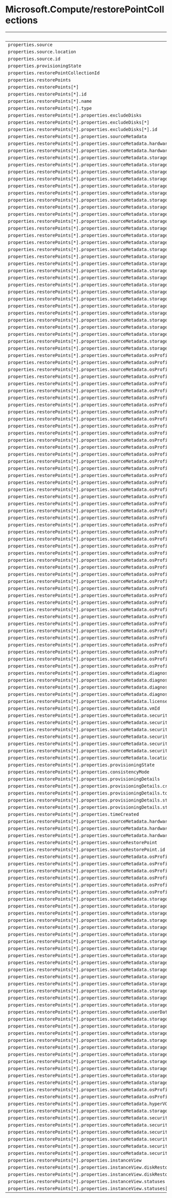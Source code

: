 # Microsoft.Compute/restorePointCollections

| Default Path | Alias |
|---|---|
| `properties.source` | `Microsoft.Compute/restorePointCollections/source` |
| `properties.source.location` | `Microsoft.Compute/restorePointCollections/source.location` |
| `properties.source.id` | `Microsoft.Compute/restorePointCollections/source.id` |
| `properties.provisioningState` | `Microsoft.Compute/restorePointCollections/provisioningState` |
| `properties.restorePointCollectionId` | `Microsoft.Compute/restorePointCollections/restorePointCollectionId` |
| `properties.restorePoints` | `Microsoft.Compute/restorePointCollections/restorePoints` |
| `properties.restorePoints[*]` | `Microsoft.Compute/restorePointCollections/restorePoints[*]` |
| `properties.restorePoints[*].id` | `Microsoft.Compute/restorePointCollections/restorePoints[*].id` |
| `properties.restorePoints[*].name` | `Microsoft.Compute/restorePointCollections/restorePoints[*].name` |
| `properties.restorePoints[*].type` | `Microsoft.Compute/restorePointCollections/restorePoints[*].type` |
| `properties.restorePoints[*].properties.excludeDisks` | `Microsoft.Compute/restorePointCollections/restorePoints[*].excludeDisks` |
| `properties.restorePoints[*].properties.excludeDisks[*]` | `Microsoft.Compute/restorePointCollections/restorePoints[*].excludeDisks[*]` |
| `properties.restorePoints[*].properties.excludeDisks[*].id` | `Microsoft.Compute/restorePointCollections/restorePoints[*].excludeDisks[*].id` |
| `properties.restorePoints[*].properties.sourceMetadata` | `Microsoft.Compute/restorePointCollections/restorePoints[*].sourceMetadata` |
| `properties.restorePoints[*].properties.sourceMetadata.hardwareProfile` | `Microsoft.Compute/restorePointCollections/restorePoints[*].sourceMetadata.hardwareProfile` |
| `properties.restorePoints[*].properties.sourceMetadata.hardwareProfile.vmSize` | `Microsoft.Compute/restorePointCollections/restorePoints[*].sourceMetadata.hardwareProfile.vmSize` |
| `properties.restorePoints[*].properties.sourceMetadata.storageProfile` | `Microsoft.Compute/restorePointCollections/restorePoints[*].sourceMetadata.storageProfile` |
| `properties.restorePoints[*].properties.sourceMetadata.storageProfile.osDisk` | `Microsoft.Compute/restorePointCollections/restorePoints[*].sourceMetadata.storageProfile.osDisk` |
| `properties.restorePoints[*].properties.sourceMetadata.storageProfile.osDisk.osType` | `Microsoft.Compute/restorePointCollections/restorePoints[*].sourceMetadata.storageProfile.osDisk.osType` |
| `properties.restorePoints[*].properties.sourceMetadata.storageProfile.osDisk.encryptionSettings` | `Microsoft.Compute/restorePointCollections/restorePoints[*].sourceMetadata.storageProfile.osDisk.encryptionSettings` |
| `properties.restorePoints[*].properties.sourceMetadata.storageProfile.osDisk.encryptionSettings.diskEncryptionKey` | `Microsoft.Compute/restorePointCollections/restorePoints[*].sourceMetadata.storageProfile.osDisk.encryptionSettings.diskEncryptionKey` |
| `properties.restorePoints[*].properties.sourceMetadata.storageProfile.osDisk.encryptionSettings.diskEncryptionKey.secretUrl` | `Microsoft.Compute/restorePointCollections/restorePoints[*].sourceMetadata.storageProfile.osDisk.encryptionSettings.diskEncryptionKey.secretUrl` |
| `properties.restorePoints[*].properties.sourceMetadata.storageProfile.osDisk.encryptionSettings.diskEncryptionKey.sourceVault` | `Microsoft.Compute/restorePointCollections/restorePoints[*].sourceMetadata.storageProfile.osDisk.encryptionSettings.diskEncryptionKey.sourceVault` |
| `properties.restorePoints[*].properties.sourceMetadata.storageProfile.osDisk.encryptionSettings.diskEncryptionKey.sourceVault.id` | `Microsoft.Compute/restorePointCollections/restorePoints[*].sourceMetadata.storageProfile.osDisk.encryptionSettings.diskEncryptionKey.sourceVault.id` |
| `properties.restorePoints[*].properties.sourceMetadata.storageProfile.osDisk.encryptionSettings.keyEncryptionKey` | `Microsoft.Compute/restorePointCollections/restorePoints[*].sourceMetadata.storageProfile.osDisk.encryptionSettings.keyEncryptionKey` |
| `properties.restorePoints[*].properties.sourceMetadata.storageProfile.osDisk.encryptionSettings.keyEncryptionKey.keyUrl` | `Microsoft.Compute/restorePointCollections/restorePoints[*].sourceMetadata.storageProfile.osDisk.encryptionSettings.keyEncryptionKey.keyUrl` |
| `properties.restorePoints[*].properties.sourceMetadata.storageProfile.osDisk.encryptionSettings.keyEncryptionKey.sourceVault` | `Microsoft.Compute/restorePointCollections/restorePoints[*].sourceMetadata.storageProfile.osDisk.encryptionSettings.keyEncryptionKey.sourceVault` |
| `properties.restorePoints[*].properties.sourceMetadata.storageProfile.osDisk.encryptionSettings.keyEncryptionKey.sourceVault.id` | `Microsoft.Compute/restorePointCollections/restorePoints[*].sourceMetadata.storageProfile.osDisk.encryptionSettings.keyEncryptionKey.sourceVault.id` |
| `properties.restorePoints[*].properties.sourceMetadata.storageProfile.osDisk.encryptionSettings.enabled` | `Microsoft.Compute/restorePointCollections/restorePoints[*].sourceMetadata.storageProfile.osDisk.encryptionSettings.enabled` |
| `properties.restorePoints[*].properties.sourceMetadata.storageProfile.osDisk.name` | `Microsoft.Compute/restorePointCollections/restorePoints[*].sourceMetadata.storageProfile.osDisk.name` |
| `properties.restorePoints[*].properties.sourceMetadata.storageProfile.osDisk.caching` | `Microsoft.Compute/restorePointCollections/restorePoints[*].sourceMetadata.storageProfile.osDisk.caching` |
| `properties.restorePoints[*].properties.sourceMetadata.storageProfile.osDisk.diskSizeGB` | `Microsoft.Compute/restorePointCollections/restorePoints[*].sourceMetadata.storageProfile.osDisk.diskSizeGB` |
| `properties.restorePoints[*].properties.sourceMetadata.storageProfile.osDisk.managedDisk` | `Microsoft.Compute/restorePointCollections/restorePoints[*].sourceMetadata.storageProfile.osDisk.managedDisk` |
| `properties.restorePoints[*].properties.sourceMetadata.storageProfile.osDisk.diskRestorePoint` | `Microsoft.Compute/restorePointCollections/restorePoints[*].sourceMetadata.storageProfile.osDisk.diskRestorePoint` |
| `properties.restorePoints[*].properties.sourceMetadata.storageProfile.osDisk.diskRestorePoint.id` | `Microsoft.Compute/restorePointCollections/restorePoints[*].sourceMetadata.storageProfile.osDisk.diskRestorePoint.id` |
| `properties.restorePoints[*].properties.sourceMetadata.storageProfile.dataDisks` | `Microsoft.Compute/restorePointCollections/restorePoints[*].sourceMetadata.storageProfile.dataDisks` |
| `properties.restorePoints[*].properties.sourceMetadata.storageProfile.dataDisks[*]` | `Microsoft.Compute/restorePointCollections/restorePoints[*].sourceMetadata.storageProfile.dataDisks[*]` |
| `properties.restorePoints[*].properties.sourceMetadata.storageProfile.dataDisks[*].lun` | `Microsoft.Compute/restorePointCollections/restorePoints[*].sourceMetadata.storageProfile.dataDisks[*].lun` |
| `properties.restorePoints[*].properties.sourceMetadata.storageProfile.dataDisks[*].name` | `Microsoft.Compute/restorePointCollections/restorePoints[*].sourceMetadata.storageProfile.dataDisks[*].name` |
| `properties.restorePoints[*].properties.sourceMetadata.storageProfile.dataDisks[*].caching` | `Microsoft.Compute/restorePointCollections/restorePoints[*].sourceMetadata.storageProfile.dataDisks[*].caching` |
| `properties.restorePoints[*].properties.sourceMetadata.storageProfile.dataDisks[*].diskSizeGB` | `Microsoft.Compute/restorePointCollections/restorePoints[*].sourceMetadata.storageProfile.dataDisks[*].diskSizeGB` |
| `properties.restorePoints[*].properties.sourceMetadata.storageProfile.dataDisks[*].managedDisk` | `Microsoft.Compute/restorePointCollections/restorePoints[*].sourceMetadata.storageProfile.dataDisks[*].managedDisk` |
| `properties.restorePoints[*].properties.sourceMetadata.storageProfile.dataDisks[*].diskRestorePoint` | `Microsoft.Compute/restorePointCollections/restorePoints[*].sourceMetadata.storageProfile.dataDisks[*].diskRestorePoint` |
| `properties.restorePoints[*].properties.sourceMetadata.storageProfile.dataDisks[*].diskRestorePoint.id` | `Microsoft.Compute/restorePointCollections/restorePoints[*].sourceMetadata.storageProfile.dataDisks[*].diskRestorePoint.id` |
| `properties.restorePoints[*].properties.sourceMetadata.osProfile` | `Microsoft.Compute/restorePointCollections/restorePoints[*].sourceMetadata.osProfile` |
| `properties.restorePoints[*].properties.sourceMetadata.osProfile.computerName` | `Microsoft.Compute/restorePointCollections/restorePoints[*].sourceMetadata.osProfile.computerName` |
| `properties.restorePoints[*].properties.sourceMetadata.osProfile.adminUsername` | `Microsoft.Compute/restorePointCollections/restorePoints[*].sourceMetadata.osProfile.adminUsername` |
| `properties.restorePoints[*].properties.sourceMetadata.osProfile.adminPassword` | `Microsoft.Compute/restorePointCollections/restorePoints[*].sourceMetadata.osProfile.adminPassword` |
| `properties.restorePoints[*].properties.sourceMetadata.osProfile.customData` | `Microsoft.Compute/restorePointCollections/restorePoints[*].sourceMetadata.osProfile.customData` |
| `properties.restorePoints[*].properties.sourceMetadata.osProfile.windowsConfiguration` | `Microsoft.Compute/restorePointCollections/restorePoints[*].sourceMetadata.osProfile.windowsConfiguration` |
| `properties.restorePoints[*].properties.sourceMetadata.osProfile.windowsConfiguration.provisionVMAgent` | `Microsoft.Compute/restorePointCollections/restorePoints[*].sourceMetadata.osProfile.windowsConfiguration.provisionVMAgent` |
| `properties.restorePoints[*].properties.sourceMetadata.osProfile.windowsConfiguration.enableAutomaticUpdates` | `Microsoft.Compute/restorePointCollections/restorePoints[*].sourceMetadata.osProfile.windowsConfiguration.enableAutomaticUpdates` |
| `properties.restorePoints[*].properties.sourceMetadata.osProfile.windowsConfiguration.timeZone` | `Microsoft.Compute/restorePointCollections/restorePoints[*].sourceMetadata.osProfile.windowsConfiguration.timeZone` |
| `properties.restorePoints[*].properties.sourceMetadata.osProfile.windowsConfiguration.additionalUnattendContent` | `Microsoft.Compute/restorePointCollections/restorePoints[*].sourceMetadata.osProfile.windowsConfiguration.additionalUnattendContent` |
| `properties.restorePoints[*].properties.sourceMetadata.osProfile.windowsConfiguration.additionalUnattendContent[*]` | `Microsoft.Compute/restorePointCollections/restorePoints[*].sourceMetadata.osProfile.windowsConfiguration.additionalUnattendContent[*]` |
| `properties.restorePoints[*].properties.sourceMetadata.osProfile.windowsConfiguration.additionalUnattendContent[*].passName` | `Microsoft.Compute/restorePointCollections/restorePoints[*].sourceMetadata.osProfile.windowsConfiguration.additionalUnattendContent[*].passName` |
| `properties.restorePoints[*].properties.sourceMetadata.osProfile.windowsConfiguration.additionalUnattendContent[*].componentName` | `Microsoft.Compute/restorePointCollections/restorePoints[*].sourceMetadata.osProfile.windowsConfiguration.additionalUnattendContent[*].componentName` |
| `properties.restorePoints[*].properties.sourceMetadata.osProfile.windowsConfiguration.additionalUnattendContent[*].settingName` | `Microsoft.Compute/restorePointCollections/restorePoints[*].sourceMetadata.osProfile.windowsConfiguration.additionalUnattendContent[*].settingName` |
| `properties.restorePoints[*].properties.sourceMetadata.osProfile.windowsConfiguration.additionalUnattendContent[*].content` | `Microsoft.Compute/restorePointCollections/restorePoints[*].sourceMetadata.osProfile.windowsConfiguration.additionalUnattendContent[*].content` |
| `properties.restorePoints[*].properties.sourceMetadata.osProfile.windowsConfiguration.patchSettings` | `Microsoft.Compute/restorePointCollections/restorePoints[*].sourceMetadata.osProfile.windowsConfiguration.patchSettings` |
| `properties.restorePoints[*].properties.sourceMetadata.osProfile.windowsConfiguration.patchSettings.patchMode` | `Microsoft.Compute/restorePointCollections/restorePoints[*].sourceMetadata.osProfile.windowsConfiguration.patchSettings.patchMode` |
| `properties.restorePoints[*].properties.sourceMetadata.osProfile.windowsConfiguration.patchSettings.enableHotpatching` | `Microsoft.Compute/restorePointCollections/restorePoints[*].sourceMetadata.osProfile.windowsConfiguration.patchSettings.enableHotpatching` |
| `properties.restorePoints[*].properties.sourceMetadata.osProfile.windowsConfiguration.patchSettings.assessmentMode` | `Microsoft.Compute/restorePointCollections/restorePoints[*].sourceMetadata.osProfile.windowsConfiguration.patchSettings.assessmentMode` |
| `properties.restorePoints[*].properties.sourceMetadata.osProfile.windowsConfiguration.winRM` | `Microsoft.Compute/restorePointCollections/restorePoints[*].sourceMetadata.osProfile.windowsConfiguration.winRM` |
| `properties.restorePoints[*].properties.sourceMetadata.osProfile.windowsConfiguration.winRM.listeners` | `Microsoft.Compute/restorePointCollections/restorePoints[*].sourceMetadata.osProfile.windowsConfiguration.winRM.listeners` |
| `properties.restorePoints[*].properties.sourceMetadata.osProfile.windowsConfiguration.winRM.listeners[*]` | `Microsoft.Compute/restorePointCollections/restorePoints[*].sourceMetadata.osProfile.windowsConfiguration.winRM.listeners[*]` |
| `properties.restorePoints[*].properties.sourceMetadata.osProfile.windowsConfiguration.winRM.listeners[*].protocol` | `Microsoft.Compute/restorePointCollections/restorePoints[*].sourceMetadata.osProfile.windowsConfiguration.winRM.listeners[*].protocol` |
| `properties.restorePoints[*].properties.sourceMetadata.osProfile.windowsConfiguration.winRM.listeners[*].certificateUrl` | `Microsoft.Compute/restorePointCollections/restorePoints[*].sourceMetadata.osProfile.windowsConfiguration.winRM.listeners[*].certificateUrl` |
| `properties.restorePoints[*].properties.sourceMetadata.osProfile.linuxConfiguration` | `Microsoft.Compute/restorePointCollections/restorePoints[*].sourceMetadata.osProfile.linuxConfiguration` |
| `properties.restorePoints[*].properties.sourceMetadata.osProfile.linuxConfiguration.disablePasswordAuthentication` | `Microsoft.Compute/restorePointCollections/restorePoints[*].sourceMetadata.osProfile.linuxConfiguration.disablePasswordAuthentication` |
| `properties.restorePoints[*].properties.sourceMetadata.osProfile.linuxConfiguration.ssh` | `Microsoft.Compute/restorePointCollections/restorePoints[*].sourceMetadata.osProfile.linuxConfiguration.ssh` |
| `properties.restorePoints[*].properties.sourceMetadata.osProfile.linuxConfiguration.ssh.publicKeys` | `Microsoft.Compute/restorePointCollections/restorePoints[*].sourceMetadata.osProfile.linuxConfiguration.ssh.publicKeys` |
| `properties.restorePoints[*].properties.sourceMetadata.osProfile.linuxConfiguration.ssh.publicKeys[*]` | `Microsoft.Compute/restorePointCollections/restorePoints[*].sourceMetadata.osProfile.linuxConfiguration.ssh.publicKeys[*]` |
| `properties.restorePoints[*].properties.sourceMetadata.osProfile.linuxConfiguration.ssh.publicKeys[*].path` | `Microsoft.Compute/restorePointCollections/restorePoints[*].sourceMetadata.osProfile.linuxConfiguration.ssh.publicKeys[*].path` |
| `properties.restorePoints[*].properties.sourceMetadata.osProfile.linuxConfiguration.ssh.publicKeys[*].keyData` | `Microsoft.Compute/restorePointCollections/restorePoints[*].sourceMetadata.osProfile.linuxConfiguration.ssh.publicKeys[*].keyData` |
| `properties.restorePoints[*].properties.sourceMetadata.osProfile.linuxConfiguration.provisionVMAgent` | `Microsoft.Compute/restorePointCollections/restorePoints[*].sourceMetadata.osProfile.linuxConfiguration.provisionVMAgent` |
| `properties.restorePoints[*].properties.sourceMetadata.osProfile.linuxConfiguration.patchSettings` | `Microsoft.Compute/restorePointCollections/restorePoints[*].sourceMetadata.osProfile.linuxConfiguration.patchSettings` |
| `properties.restorePoints[*].properties.sourceMetadata.osProfile.linuxConfiguration.patchSettings.patchMode` | `Microsoft.Compute/restorePointCollections/restorePoints[*].sourceMetadata.osProfile.linuxConfiguration.patchSettings.patchMode` |
| `properties.restorePoints[*].properties.sourceMetadata.osProfile.linuxConfiguration.patchSettings.assessmentMode` | `Microsoft.Compute/restorePointCollections/restorePoints[*].sourceMetadata.osProfile.linuxConfiguration.patchSettings.assessmentMode` |
| `properties.restorePoints[*].properties.sourceMetadata.osProfile.secrets` | `Microsoft.Compute/restorePointCollections/restorePoints[*].sourceMetadata.osProfile.secrets` |
| `properties.restorePoints[*].properties.sourceMetadata.osProfile.secrets[*]` | `Microsoft.Compute/restorePointCollections/restorePoints[*].sourceMetadata.osProfile.secrets[*]` |
| `properties.restorePoints[*].properties.sourceMetadata.osProfile.secrets[*].sourceVault` | `Microsoft.Compute/restorePointCollections/restorePoints[*].sourceMetadata.osProfile.secrets[*].sourceVault` |
| `properties.restorePoints[*].properties.sourceMetadata.osProfile.secrets[*].sourceVault.id` | `Microsoft.Compute/restorePointCollections/restorePoints[*].sourceMetadata.osProfile.secrets[*].sourceVault.id` |
| `properties.restorePoints[*].properties.sourceMetadata.osProfile.secrets[*].vaultCertificates` | `Microsoft.Compute/restorePointCollections/restorePoints[*].sourceMetadata.osProfile.secrets[*].vaultCertificates` |
| `properties.restorePoints[*].properties.sourceMetadata.osProfile.secrets[*].vaultCertificates[*]` | `Microsoft.Compute/restorePointCollections/restorePoints[*].sourceMetadata.osProfile.secrets[*].vaultCertificates[*]` |
| `properties.restorePoints[*].properties.sourceMetadata.osProfile.secrets[*].vaultCertificates[*].certificateUrl` | `Microsoft.Compute/restorePointCollections/restorePoints[*].sourceMetadata.osProfile.secrets[*].vaultCertificates[*].certificateUrl` |
| `properties.restorePoints[*].properties.sourceMetadata.osProfile.secrets[*].vaultCertificates[*].certificateStore` | `Microsoft.Compute/restorePointCollections/restorePoints[*].sourceMetadata.osProfile.secrets[*].vaultCertificates[*].certificateStore` |
| `properties.restorePoints[*].properties.sourceMetadata.osProfile.allowExtensionOperations` | `Microsoft.Compute/restorePointCollections/restorePoints[*].sourceMetadata.osProfile.allowExtensionOperations` |
| `properties.restorePoints[*].properties.sourceMetadata.osProfile.requireGuestProvisionSignal` | `Microsoft.Compute/restorePointCollections/restorePoints[*].sourceMetadata.osProfile.requireGuestProvisionSignal` |
| `properties.restorePoints[*].properties.sourceMetadata.diagnosticsProfile` | `Microsoft.Compute/restorePointCollections/restorePoints[*].sourceMetadata.diagnosticsProfile` |
| `properties.restorePoints[*].properties.sourceMetadata.diagnosticsProfile.bootDiagnostics` | `Microsoft.Compute/restorePointCollections/restorePoints[*].sourceMetadata.diagnosticsProfile.bootDiagnostics` |
| `properties.restorePoints[*].properties.sourceMetadata.diagnosticsProfile.bootDiagnostics.enabled` | `Microsoft.Compute/restorePointCollections/restorePoints[*].sourceMetadata.diagnosticsProfile.bootDiagnostics.enabled` |
| `properties.restorePoints[*].properties.sourceMetadata.diagnosticsProfile.bootDiagnostics.storageUri` | `Microsoft.Compute/restorePointCollections/restorePoints[*].sourceMetadata.diagnosticsProfile.bootDiagnostics.storageUri` |
| `properties.restorePoints[*].properties.sourceMetadata.licenseType` | `Microsoft.Compute/restorePointCollections/restorePoints[*].sourceMetadata.licenseType` |
| `properties.restorePoints[*].properties.sourceMetadata.vmId` | `Microsoft.Compute/restorePointCollections/restorePoints[*].sourceMetadata.vmId` |
| `properties.restorePoints[*].properties.sourceMetadata.securityProfile` | `Microsoft.Compute/restorePointCollections/restorePoints[*].sourceMetadata.securityProfile` |
| `properties.restorePoints[*].properties.sourceMetadata.securityProfile.uefiSettings` | `Microsoft.Compute/restorePointCollections/restorePoints[*].sourceMetadata.securityProfile.uefiSettings` |
| `properties.restorePoints[*].properties.sourceMetadata.securityProfile.uefiSettings.secureBootEnabled` | `Microsoft.Compute/restorePointCollections/restorePoints[*].sourceMetadata.securityProfile.uefiSettings.secureBootEnabled` |
| `properties.restorePoints[*].properties.sourceMetadata.securityProfile.uefiSettings.vTpmEnabled` | `Microsoft.Compute/restorePointCollections/restorePoints[*].sourceMetadata.securityProfile.uefiSettings.vTpmEnabled` |
| `properties.restorePoints[*].properties.sourceMetadata.securityProfile.encryptionAtHost` | `Microsoft.Compute/restorePointCollections/restorePoints[*].sourceMetadata.securityProfile.encryptionAtHost` |
| `properties.restorePoints[*].properties.sourceMetadata.securityProfile.securityType` | `Microsoft.Compute/restorePointCollections/restorePoints[*].sourceMetadata.securityProfile.securityType` |
| `properties.restorePoints[*].properties.sourceMetadata.location` | `Microsoft.Compute/restorePointCollections/restorePoints[*].sourceMetadata.location` |
| `properties.restorePoints[*].properties.provisioningState` | `Microsoft.Compute/restorePointCollections/restorePoints[*].provisioningState` |
| `properties.restorePoints[*].properties.consistencyMode` | `Microsoft.Compute/restorePointCollections/restorePoints[*].consistencyMode` |
| `properties.restorePoints[*].properties.provisioningDetails` | `Microsoft.Compute/restorePointCollections/restorePoints[*].provisioningDetails` |
| `properties.restorePoints[*].properties.provisioningDetails.creationTime` | `Microsoft.Compute/restorePointCollections/restorePoints[*].provisioningDetails.creationTime` |
| `properties.restorePoints[*].properties.provisioningDetails.totalUsedSizeInBytes` | `Microsoft.Compute/restorePointCollections/restorePoints[*].provisioningDetails.totalUsedSizeInBytes` |
| `properties.restorePoints[*].properties.provisioningDetails.statusCode` | `Microsoft.Compute/restorePointCollections/restorePoints[*].provisioningDetails.statusCode` |
| `properties.restorePoints[*].properties.provisioningDetails.statusMessage` | `Microsoft.Compute/restorePointCollections/restorePoints[*].provisioningDetails.statusMessage` |
| `properties.restorePoints[*].properties.timeCreated` | `Microsoft.Compute/restorePointCollections/restorePoints[*].timeCreated` |
| `properties.restorePoints[*].properties.sourceMetadata.hardwareProfile.vmSizeProperties` | `Microsoft.Compute/restorePointCollections/restorePoints[*].sourceMetadata.hardwareProfile.vmSizeProperties` |
| `properties.restorePoints[*].properties.sourceMetadata.hardwareProfile.vmSizeProperties.vCPUsAvailable` | `Microsoft.Compute/restorePointCollections/restorePoints[*].sourceMetadata.hardwareProfile.vmSizeProperties.vCPUsAvailable` |
| `properties.restorePoints[*].properties.sourceMetadata.hardwareProfile.vmSizeProperties.vCPUsPerCore` | `Microsoft.Compute/restorePointCollections/restorePoints[*].sourceMetadata.hardwareProfile.vmSizeProperties.vCPUsPerCore` |
| `properties.restorePoints[*].properties.sourceRestorePoint` | `Microsoft.Compute/restorePointCollections/restorePoints[*].sourceRestorePoint` |
| `properties.restorePoints[*].properties.sourceRestorePoint.id` | `Microsoft.Compute/restorePointCollections/restorePoints[*].sourceRestorePoint.id` |
| `properties.restorePoints[*].properties.sourceMetadata.osProfile.windowsConfiguration.patchSettings.automaticByPlatformSettings` | `Microsoft.Compute/restorePointCollections/restorePoints[*].sourceMetadata.osProfile.windowsConfiguration.patchSettings.automaticByPlatformSettings` |
| `properties.restorePoints[*].properties.sourceMetadata.osProfile.windowsConfiguration.patchSettings.automaticByPlatformSettings.rebootSetting` | `Microsoft.Compute/restorePointCollections/restorePoints[*].sourceMetadata.osProfile.windowsConfiguration.patchSettings.automaticByPlatformSettings.rebootSetting` |
| `properties.restorePoints[*].properties.sourceMetadata.osProfile.linuxConfiguration.patchSettings.automaticByPlatformSettings` | `Microsoft.Compute/restorePointCollections/restorePoints[*].sourceMetadata.osProfile.linuxConfiguration.patchSettings.automaticByPlatformSettings` |
| `properties.restorePoints[*].properties.sourceMetadata.osProfile.linuxConfiguration.patchSettings.automaticByPlatformSettings.rebootSetting` | `Microsoft.Compute/restorePointCollections/restorePoints[*].sourceMetadata.osProfile.linuxConfiguration.patchSettings.automaticByPlatformSettings.rebootSetting` |
| `properties.restorePoints[*].properties.sourceMetadata.osProfile.windowsConfiguration.enableVMAgentPlatformUpdates` | `Microsoft.Compute/restorePointCollections/restorePoints[*].sourceMetadata.osProfile.windowsConfiguration.enableVMAgentPlatformUpdates` |
| `properties.restorePoints[*].properties.sourceMetadata.osProfile.linuxConfiguration.enableVMAgentPlatformUpdates` | `Microsoft.Compute/restorePointCollections/restorePoints[*].sourceMetadata.osProfile.linuxConfiguration.enableVMAgentPlatformUpdates` |
| `properties.restorePoints[*].properties.sourceMetadata.storageProfile.osDisk.managedDisk.id` | `Microsoft.Compute/restorePointCollections/restorePoints[*].sourceMetadata.storageProfile.osDisk.managedDisk.id` |
| `properties.restorePoints[*].properties.sourceMetadata.storageProfile.osDisk.managedDisk.storageAccountType` | `Microsoft.Compute/restorePointCollections/restorePoints[*].sourceMetadata.storageProfile.osDisk.managedDisk.storageAccountType` |
| `properties.restorePoints[*].properties.sourceMetadata.storageProfile.osDisk.managedDisk.diskEncryptionSet` | `Microsoft.Compute/restorePointCollections/restorePoints[*].sourceMetadata.storageProfile.osDisk.managedDisk.diskEncryptionSet` |
| `properties.restorePoints[*].properties.sourceMetadata.storageProfile.osDisk.managedDisk.diskEncryptionSet.id` | `Microsoft.Compute/restorePointCollections/restorePoints[*].sourceMetadata.storageProfile.osDisk.managedDisk.diskEncryptionSet.id` |
| `properties.restorePoints[*].properties.sourceMetadata.storageProfile.osDisk.managedDisk.securityProfile` | `Microsoft.Compute/restorePointCollections/restorePoints[*].sourceMetadata.storageProfile.osDisk.managedDisk.securityProfile` |
| `properties.restorePoints[*].properties.sourceMetadata.storageProfile.osDisk.managedDisk.securityProfile.securityEncryptionType` | `Microsoft.Compute/restorePointCollections/restorePoints[*].sourceMetadata.storageProfile.osDisk.managedDisk.securityProfile.securityEncryptionType` |
| `properties.restorePoints[*].properties.sourceMetadata.storageProfile.osDisk.managedDisk.securityProfile.diskEncryptionSet` | `Microsoft.Compute/restorePointCollections/restorePoints[*].sourceMetadata.storageProfile.osDisk.managedDisk.securityProfile.diskEncryptionSet` |
| `properties.restorePoints[*].properties.sourceMetadata.storageProfile.osDisk.managedDisk.securityProfile.diskEncryptionSet.id` | `Microsoft.Compute/restorePointCollections/restorePoints[*].sourceMetadata.storageProfile.osDisk.managedDisk.securityProfile.diskEncryptionSet.id` |
| `properties.restorePoints[*].properties.sourceMetadata.storageProfile.dataDisks[*].managedDisk.id` | `Microsoft.Compute/restorePointCollections/restorePoints[*].sourceMetadata.storageProfile.dataDisks[*].managedDisk.id` |
| `properties.restorePoints[*].properties.sourceMetadata.storageProfile.dataDisks[*].managedDisk.storageAccountType` | `Microsoft.Compute/restorePointCollections/restorePoints[*].sourceMetadata.storageProfile.dataDisks[*].managedDisk.storageAccountType` |
| `properties.restorePoints[*].properties.sourceMetadata.storageProfile.dataDisks[*].managedDisk.diskEncryptionSet` | `Microsoft.Compute/restorePointCollections/restorePoints[*].sourceMetadata.storageProfile.dataDisks[*].managedDisk.diskEncryptionSet` |
| `properties.restorePoints[*].properties.sourceMetadata.storageProfile.dataDisks[*].managedDisk.diskEncryptionSet.id` | `Microsoft.Compute/restorePointCollections/restorePoints[*].sourceMetadata.storageProfile.dataDisks[*].managedDisk.diskEncryptionSet.id` |
| `properties.restorePoints[*].properties.sourceMetadata.storageProfile.dataDisks[*].managedDisk.securityProfile` | `Microsoft.Compute/restorePointCollections/restorePoints[*].sourceMetadata.storageProfile.dataDisks[*].managedDisk.securityProfile` |
| `properties.restorePoints[*].properties.sourceMetadata.storageProfile.dataDisks[*].managedDisk.securityProfile.securityEncryptionType` | `Microsoft.Compute/restorePointCollections/restorePoints[*].sourceMetadata.storageProfile.dataDisks[*].managedDisk.securityProfile.securityEncryptionType` |
| `properties.restorePoints[*].properties.sourceMetadata.storageProfile.dataDisks[*].managedDisk.securityProfile.diskEncryptionSet` | `Microsoft.Compute/restorePointCollections/restorePoints[*].sourceMetadata.storageProfile.dataDisks[*].managedDisk.securityProfile.diskEncryptionSet` |
| `properties.restorePoints[*].properties.sourceMetadata.storageProfile.dataDisks[*].managedDisk.securityProfile.diskEncryptionSet.id` | `Microsoft.Compute/restorePointCollections/restorePoints[*].sourceMetadata.storageProfile.dataDisks[*].managedDisk.securityProfile.diskEncryptionSet.id` |
| `properties.restorePoints[*].properties.sourceMetadata.userData` | `Microsoft.Compute/restorePointCollections/restorePoints[*].sourceMetadata.userData` |
| `properties.restorePoints[*].properties.sourceMetadata.storageProfile.osDisk.diskRestorePoint.encryption` | `Microsoft.Compute/restorePointCollections/restorePoints[*].sourceMetadata.storageProfile.osDisk.diskRestorePoint.encryption` |
| `properties.restorePoints[*].properties.sourceMetadata.storageProfile.osDisk.diskRestorePoint.encryption.type` | `Microsoft.Compute/restorePointCollections/restorePoints[*].sourceMetadata.storageProfile.osDisk.diskRestorePoint.encryption.type` |
| `properties.restorePoints[*].properties.sourceMetadata.storageProfile.osDisk.diskRestorePoint.sourceDiskRestorePoint` | `Microsoft.Compute/restorePointCollections/restorePoints[*].sourceMetadata.storageProfile.osDisk.diskRestorePoint.sourceDiskRestorePoint` |
| `properties.restorePoints[*].properties.sourceMetadata.storageProfile.osDisk.diskRestorePoint.sourceDiskRestorePoint.id` | `Microsoft.Compute/restorePointCollections/restorePoints[*].sourceMetadata.storageProfile.osDisk.diskRestorePoint.sourceDiskRestorePoint.id` |
| `properties.restorePoints[*].properties.sourceMetadata.storageProfile.osDisk.writeAcceleratorEnabled` | `Microsoft.Compute/restorePointCollections/restorePoints[*].sourceMetadata.storageProfile.osDisk.writeAcceleratorEnabled` |
| `properties.restorePoints[*].properties.sourceMetadata.storageProfile.dataDisks[*].diskRestorePoint.encryption` | `Microsoft.Compute/restorePointCollections/restorePoints[*].sourceMetadata.storageProfile.dataDisks[*].diskRestorePoint.encryption` |
| `properties.restorePoints[*].properties.sourceMetadata.storageProfile.dataDisks[*].diskRestorePoint.encryption.type` | `Microsoft.Compute/restorePointCollections/restorePoints[*].sourceMetadata.storageProfile.dataDisks[*].diskRestorePoint.encryption.type` |
| `properties.restorePoints[*].properties.sourceMetadata.storageProfile.dataDisks[*].diskRestorePoint.sourceDiskRestorePoint` | `Microsoft.Compute/restorePointCollections/restorePoints[*].sourceMetadata.storageProfile.dataDisks[*].diskRestorePoint.sourceDiskRestorePoint` |
| `properties.restorePoints[*].properties.sourceMetadata.storageProfile.dataDisks[*].diskRestorePoint.sourceDiskRestorePoint.id` | `Microsoft.Compute/restorePointCollections/restorePoints[*].sourceMetadata.storageProfile.dataDisks[*].diskRestorePoint.sourceDiskRestorePoint.id` |
| `properties.restorePoints[*].properties.sourceMetadata.storageProfile.dataDisks[*].writeAcceleratorEnabled` | `Microsoft.Compute/restorePointCollections/restorePoints[*].sourceMetadata.storageProfile.dataDisks[*].writeAcceleratorEnabled` |
| `properties.restorePoints[*].properties.sourceMetadata.osProfile.windowsConfiguration.patchSettings.automaticByPlatformSettings.bypassPlatformSafetyChecksOnUserSchedule` | `Microsoft.Compute/restorePointCollections/restorePoints[*].sourceMetadata.osProfile.windowsConfiguration.patchSettings.automaticByPlatformSettings.bypassPlatformSafetyChecksOnUserSchedule` |
| `properties.restorePoints[*].properties.sourceMetadata.osProfile.linuxConfiguration.patchSettings.automaticByPlatformSettings.bypassPlatformSafetyChecksOnUserSchedule` | `Microsoft.Compute/restorePointCollections/restorePoints[*].sourceMetadata.osProfile.linuxConfiguration.patchSettings.automaticByPlatformSettings.bypassPlatformSafetyChecksOnUserSchedule` |
| `properties.restorePoints[*].properties.sourceMetadata.hyperVGeneration` | `Microsoft.Compute/restorePointCollections/restorePoints[*].sourceMetadata.hyperVGeneration` |
| `properties.restorePoints[*].properties.sourceMetadata.storageProfile.diskControllerType` | `Microsoft.Compute/restorePointCollections/restorePoints[*].sourceMetadata.storageProfile.diskControllerType` |
| `properties.restorePoints[*].properties.sourceMetadata.securityProfile.encryptionIdentity` | `Microsoft.Compute/restorePointCollections/restorePoints[*].sourceMetadata.securityProfile.encryptionIdentity` |
| `properties.restorePoints[*].properties.sourceMetadata.securityProfile.encryptionIdentity.userAssignedIdentityResourceId` | `Microsoft.Compute/restorePointCollections/restorePoints[*].sourceMetadata.securityProfile.encryptionIdentity.userAssignedIdentityResourceId` |
| `properties.restorePoints[*].properties.sourceMetadata.securityProfile.proxyAgentSettings` | `Microsoft.Compute/restorePointCollections/restorePoints[*].sourceMetadata.securityProfile.proxyAgentSettings` |
| `properties.restorePoints[*].properties.sourceMetadata.securityProfile.proxyAgentSettings.enabled` | `Microsoft.Compute/restorePointCollections/restorePoints[*].sourceMetadata.securityProfile.proxyAgentSettings.enabled` |
| `properties.restorePoints[*].properties.sourceMetadata.securityProfile.proxyAgentSettings.mode` | `Microsoft.Compute/restorePointCollections/restorePoints[*].sourceMetadata.securityProfile.proxyAgentSettings.mode` |
| `properties.restorePoints[*].properties.sourceMetadata.securityProfile.proxyAgentSettings.keyIncarnationId` | `Microsoft.Compute/restorePointCollections/restorePoints[*].sourceMetadata.securityProfile.proxyAgentSettings.keyIncarnationId` |
| `properties.restorePoints[*].properties.instanceView` | `Microsoft.Compute/restorePointCollections/restorePoints[*].instanceView` |
| `properties.restorePoints[*].properties.instanceView.diskRestorePoints` | `Microsoft.Compute/restorePointCollections/restorePoints[*].instanceView.diskRestorePoints` |
| `properties.restorePoints[*].properties.instanceView.diskRestorePoints[*]` | `Microsoft.Compute/restorePointCollections/restorePoints[*].instanceView.diskRestorePoints[*]` |
| `properties.restorePoints[*].properties.instanceView.statuses` | `Microsoft.Compute/restorePointCollections/restorePoints[*].instanceView.statuses` |
| `properties.restorePoints[*].properties.instanceView.statuses[*]` | `Microsoft.Compute/restorePointCollections/restorePoints[*].instanceView.statuses[*]` |

